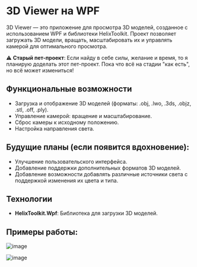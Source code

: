 # 3D Viewer на WPF

3D Viewer — это приложение для просмотра 3D моделей, созданное с использованием WPF и библиотеки HelixToolkit. Проект позволяет загружать 3D модели, вращать, масштабировать их и управлять камерой для оптимального просмотра.

⚠️ **Старый пет-проект**: Если найду в себе силы, желание и время, то я планирую доделать этот пет-проект. Пока что всё на стадии "как есть", но всё может измениться!

## Функциональные возможности

- Загрузка и отображение 3D моделей (форматы: .obj, .lwo, .3ds, .objz, .stl, .off, .ply).
- Управление камерой: вращение и масштабирование.
- Сброс камеры к исходному положению.
- Настройка направления света.

## Будущие планы (если появится вдохновение):

- Улучшение пользовательского интерфейса.
- Добавление поддержки дополнительных форматов 3D моделей.
- Добавление возможности добавлять различные источники света с поддержкой изменения их цвета и типа.
 
## Технологии

- **HelixToolkit.Wpf**: Библиотека для загрузки 3D моделей.

## Примеры работы:

![image](https://github.com/user-attachments/assets/b4cf339c-be25-4812-8d2d-74dceedb9b8e)

![image](https://github.com/user-attachments/assets/29f71407-0532-4486-ac8f-a19217eaedbc)
